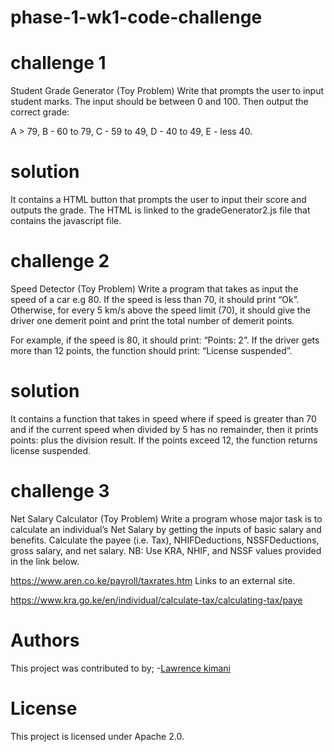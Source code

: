 # phase-1-wk1-code-challenge
# challenge 1
Student Grade Generator (Toy Problem)
Write that prompts the user to input student marks. The input should be between 0 and 100. Then output the correct grade: 

A > 79, B - 60 to 79, C -  59 to 49, D - 40 to 49, E - less 40.
# solution
It contains a HTML button that prompts the user to input their score and outputs the grade. The HTML is linked to the gradeGenerator2.js file that contains the javascript file.


# challenge 2
Speed Detector (Toy Problem)
Write a program that takes as input the speed of a car e.g 80. If the speed is less than 70, it should print “Ok”. Otherwise, for every 5 km/s above the speed limit (70), it should give the driver one demerit point and print the total number of demerit points.

For example, if the speed is 80, it should print: “Points: 2”. If the driver gets more than 12 points, the function should print: “License suspended”.
# solution
It contains a function that takes in speed where if speed is greater than 70 and if the current speed when divided by 5 has no remainder, then it prints points: plus the division result. If the points exceed 12, the function returns license suspended.


# challenge 3
Net Salary Calculator (Toy Problem)
Write a program whose major task is to calculate an individual’s Net Salary by getting the inputs of basic salary and benefits. Calculate the payee (i.e. Tax), NHIFDeductions, NSSFDeductions, gross salary, and net salary. 
NB: Use KRA, NHIF, and NSSF values provided in the link below.

https://www.aren.co.ke/payroll/taxrates.htm Links to an external site.  

https://www.kra.go.ke/en/individual/calculate-tax/calculating-tax/paye


# Authors
This project was contributed to by;
-[Lawrence kimani]("https://github.com/Lawrence137/phase-1-wk1-code-challenge)

# License
This project is licensed under Apache 2.0.

